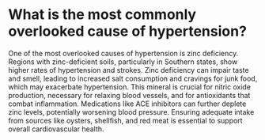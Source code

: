 # What is the most commonly overlooked cause of hypertension?

One of the most overlooked causes of hypertension is zinc deficiency. Regions with zinc-deficient soils, particularly in Southern states, show higher rates of hypertension and strokes. Zinc deficiency can impair taste and smell, leading to increased salt consumption and cravings for junk food, which may exacerbate hypertension. This mineral is crucial for nitric oxide production, necessary for relaxing blood vessels, and for antioxidants that combat inflammation. Medications like ACE inhibitors can further deplete zinc levels, potentially worsening blood pressure. Ensuring adequate intake from sources like oysters, shellfish, and red meat is essential to support overall cardiovascular health.